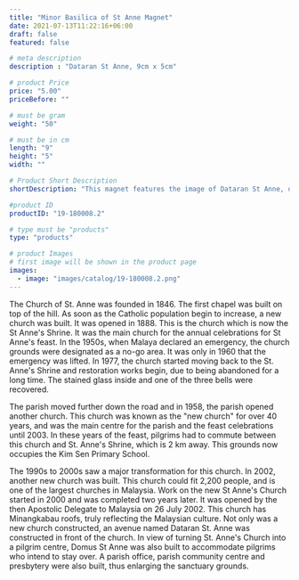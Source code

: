 ```yaml
---
title: "Minor Basilica of St Anne Magnet"
date: 2021-07-13T11:22:16+06:00
draft: false
featured: false

# meta description
description : "Dataran St Anne, 9cm x 5cm"

# product Price
price: "5.00"
priceBefore: ""

# must be gram
weight: "50"

# must be in cm
length: "9"
height: "5"
width: ""

# Product Short Description
shortDescription: "This magnet features the image of Dataran St Anne, die-cut magnet add a touch of easily switchable flair to your fridge, locker, or file cabinet."

#product ID
productID: "19-180008.2"

# type must be "products"
type: "products"

# product Images
# first image will be shown in the product page
images:
  - image: "images/catalog/19-180008.2.png"
---
```

The Church of St. Anne was founded in 1846. The first chapel was built on top of the hill. As soon as the Catholic population begin to increase, a new church was built. It was opened in 1888. This is the church which is now the St Anne's Shrine. It was the main church for the annual celebrations for St Anne's feast. In the 1950s, when Malaya declared an emergency, the church grounds were designated as a no-go area. It was only in 1960 that the emergency was lifted. In 1977, the church started moving back to the St. Anne's Shrine and restoration works begin, due to being abandoned for a long time. The stained glass inside and one of the three bells were recovered.

The parish moved further down the road and in 1958, the parish opened another church. This church was known as the "new church" for over 40 years, and was the main centre for the parish and the feast celebrations until 2003. In these years of the feast, pilgrims had to commute between this church and St. Anne's Shrine, which is 2 km away. This grounds now occupies the Kim Sen Primary School.

The 1990s to 2000s saw a major transformation for this church. In 2002, another new church was built. This church could fit 2,200 people, and is one of the largest churches in Malaysia. Work on the new St Anne's Church started in 2000 and was completed two years later. It was opened by the then Apostolic Delegate to Malaysia on 26 July 2002. This church has Minangkabau roofs, truly reflecting the Malaysian culture. Not only was a new church constructed, an avenue named Dataran St. Anne was constructed in front of the church. In view of turning St. Anne's Church into a pilgrim centre, Domus St Anne was also built to accommodate pilgrims who intend to stay over. A parish office, parish community centre and presbytery were also built, thus enlarging the sanctuary grounds.
